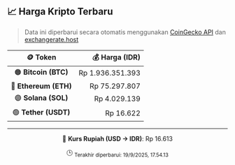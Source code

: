 

<!-- HARGA_KRIPTO -->
## 📈 Harga Kripto Terbaru

> Data ini diperbarui secara otomatis menggunakan [CoinGecko API](https://www.coingecko.com/) dan [exchangerate.host](https://exchangerate.host/)

<div align="center">

| 🪙 Token | 💰 Harga (IDR) |
|:------:|---------------:|
| 🟠 **Bitcoin (BTC)**   | Rp 1.936.351.393 |
| 🔵 **Ethereum (ETH)**  | Rp 75.297.807 |
| 🟣 **Solana (SOL)**    | Rp 4.029.139 |
| 🟢 **Tether (USDT)**   | Rp 16.622 |

---

💱 **Kurs Rupiah (USD → IDR)**: Rp 16.613

🕒 <sub>Terakhir diperbarui: 19/9/2025, 17.54.13</sub>

</div>
<!-- /HARGA_KRIPTO -->